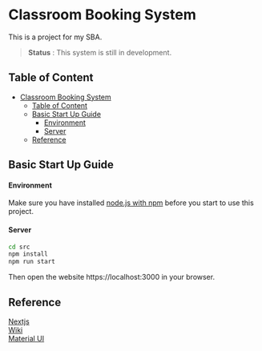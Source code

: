 # Classroom Booking System

This is a project for my SBA.
> **Status** : This system is still in development.

## Table of Content
- [Classroom Booking System](#classroom-booking-system)
  - [Table of Content](#table-of-content)
  - [Basic Start Up Guide](#basic-start-up-guide)
      - [Environment](#environment)
      - [Server](#server)
  - [Reference](#reference)

## Basic Start Up Guide

#### Environment
Make sure you have installed [node.js with npm](https://nodejs.org/en/) before you start to use this project.

#### Server
```bash
cd src
npm install
npm run start
```

Then open the website https://localhost:3000 in your browser.

## Reference

[Nextjs](https://beta.nextjs.org/docs)<br/>
[Wiki](https://github.com/2LockTsun/Classroom-Booking-System/wiki)<br/>
[Material UI](https://mui.com/)
